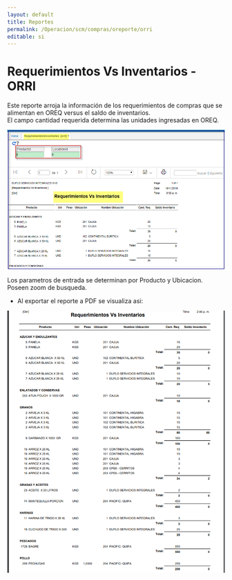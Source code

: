 ```yaml
---
layout: default
title: Reportes
permalink: /Operacion/scm/compras/oreporte/orri
editable: si
---
```


# Requerimientos Vs Inventarios  - ORRI

Este reporte arroja la información de los requerimientos de compras que se alimentan en OREQ versus el saldo de inventarios.  
El campo cantidad requerida determina las unidades ingresadas en OREQ.  

![](orri1.png)

Los parametros de entrada se determinan por Producto y Ubicacion. Poseen zoom de busqueda.  
*  Al exportar el reporte a PDF se visualiza asi:  


![](orri2.png)





